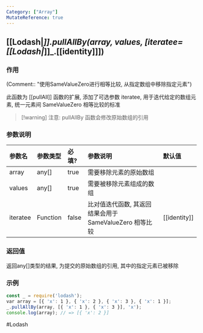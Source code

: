 ```yaml
---
Category: ["Array"]
MutateReference: true
---
```

## [[Lodash|_]].pullAllBy(array, values, \[iteratee=[[Lodash|_]]_.[[identity]]\])
### 作用
(Comment:: "使用SameValueZero进行相等比较, 从指定数组中移除指定元素")

此函数为 [[pullAll]] 函数的扩展, 添加了可选参数 iteratee, 用于迭代给定的数组元素, 统一元素间 SameValueZero 相等比较的标准

> [!warning] 注意: pullAllBy 函数会修改原始数组的引用

### 参数说明
| 参数名 | 参数类型 | 必填? | 参数说明 | 默认值 |
|:--- |:--- |:--- |:--- |:--- |
| array | any[] | true | 需要移除元素的原始数组 |  |
| values | any[] | true | 需要被移除元素组成的数组 |  |
| iteratee | Function | false | 比对值迭代函数, 其返回结果会用于 SameValueZero 相等比较 | [[identity]] |

### 返回值
返回any[]类型的结果, 为提交的原始数组的引用, 其中的指定元素已被移除

### 示例
```javascript
const _ = require('lodash');
var array = [{ 'x': 1 }, { 'x': 2 }, { 'x': 3 }, { 'x': 1 }];
_.pullAllBy(array, [{ 'x': 1 }, { 'x': 3 }], 'x');
console.log(array); // => [{ 'x': 2 }]
```

#Lodash 